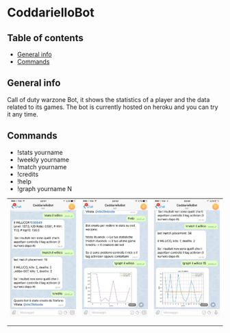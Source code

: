 # CoddarielloBot

## Table of contents
* [General info](#general-info)
* [Commands](#Commands)


## General info
Call of duty warzone Bot, it shows the statistics of a player and the data related to its games. The bot is currently hosted on heroku and you can try it any time.
	
## Commands
- !stats yourname
- !weekly yourname
- !match yourname
- !credits
- !help
- !graph yourname N

<table>
	<tr>
		<td><img src='https://github.com/Ste29/CoddarielloBot/blob/main/img/bot1.jpg' width="240" /> </p></td>
		<td><img src='https://github.com/Ste29/CoddarielloBot/blob/main/img/bot2.jpg' width="240" /> </p></td>
		<td><img src='https://github.com/Ste29/CoddarielloBot/blob/main/img/bot3.jpg' width="240" /> </p></td>
	</tr>
</table>


